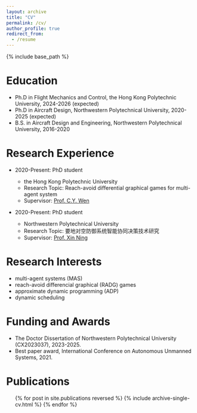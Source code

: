 ```yaml
---
layout: archive
title: "CV"
permalink: /cv/
author_profile: true
redirect_from:
  - /resume
---
```


{% include base_path %}

# Education
* Ph.D in Flight Mechanics and Control, the Hong Kong Polytechnic University, 2024-2026 (expected)
* Ph.D in Aircraft Design, Northwestern Polytechnical University, 2020-2025 (expected)
* B.S. in Aircraft Design and Engineering, Northwestern Polytechnical University, 2016-2020

# Research Experience
* 2020-Present: PhD student
  * the Hong Kong Polytechnic University
  * Research Topic: Reach-avoid differential graphical games for multi-agent system
  * Supervisor: [Prof. C.Y. Wen](https://www.polyu.edu.hk/aae/people/academic-staff/ir-prof-wen-chih-yung/)

* 2020-Present: PhD student
  * Northwestern Polytechnical University
  * Research Topic: 要地对空防御系统智能协同决策技术研究
  * Supervisor: [Prof. Xin Ning](https://teacher.nwpu.edu.cn/ningxin.html)

# Research Interests
* multi-agent systems (MAS) 
* reach-avoid differencial graphical (RADG) games
* approximate dynamic programming (ADP)
* dynamic scheduling

# Funding and Awards
* The Doctor Dissertation of Northwestern Polytechnical University (CX2023037), 2023-2025.
* Best paper award, International Conference on Autonomous Unmanned Systems, 2021.

# Publications
  <ul>{% for post in site.publications reversed %}
    {% include archive-single-cv.html %}
  {% endfor %}</ul>
  
<!-- Talks
======
  <ul>{% for post in site.talks reversed %}
    {% include archive-single-talk-cv.html  %}
  {% endfor %}</ul> -->
  
<!-- Teaching
======
  <ul>{% for post in site.teaching reversed %}
    {% include archive-single-cv.html %}
  {% endfor %}</ul> -->
  
<!-- Service and leadership
======
* Currently signed in to 43 different slack teams -->
